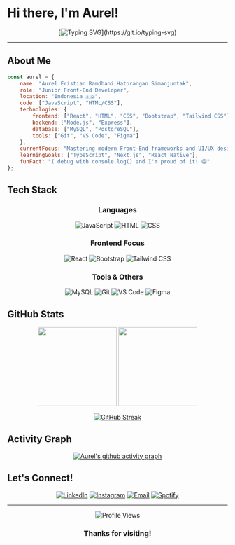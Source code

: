 # Hi there, I'm Aurel!

<div align="center">
  
  [![Typing SVG](https://readme-typing-svg.herokuapp.com?font=Fira+Code&size=22&duration=3000&pause=1000&color=2F81F7&center=true&vCenter=true&width=440&lines=Welcome+to+my+GitHub+Profile!;Junior+Front-End+Developer;Always+learning+new+things;Let's+build+something+amazing!)](https://git.io/typing-svg)
  
</div>

---

## About Me

```javascript
const aurel = {
    name: "Aurel Fristian Ramdhani Hatorangan Simanjuntak",
    role: "Junior Front-End Developer",
    location: "Indonesia 🇮🇩",
    code: ["JavaScript", "HTML/CSS"],
    technologies: {
        frontend: ["React", "HTML", "CSS", "Bootstrap", "Tailwind CSS"],
        backend: ["Node.js", "Express"],
        database: ["MySQL", "PostgreSQL"],
        tools: ["Git", "VS Code", "Figma"]
    },
    currentFocus: "Mastering modern Front-End frameworks and UI/UX design",
    learningGoals: ["TypeScript", "Next.js", "React Native"],
    funFact: "I debug with console.log() and I'm proud of it! 😄"
};
```

## Tech Stack

<div align="center">

### Languages
![JavaScript](https://img.shields.io/badge/-JavaScript-F7DF1E?style=flat-square&logo=javascript&logoColor=black)
![HTML](https://img.shields.io/badge/-HTML5-E34F26?style=flat-square&logo=html5&logoColor=white)
![CSS](https://img.shields.io/badge/-CSS3-1572B6?style=flat-square&logo=css3&logoColor=white)

### Frontend Focus
![React](https://img.shields.io/badge/-React-61DAFB?style=flat-square&logo=react&logoColor=black)
![Bootstrap](https://img.shields.io/badge/-Bootstrap-7952B3?style=flat-square&logo=bootstrap&logoColor=white)
![Tailwind CSS](https://img.shields.io/badge/-Tailwind%20CSS-06B6D4?style=flat-square&logo=tailwindcss&logoColor=white)

### Tools & Others
![MySQL](https://img.shields.io/badge/-MySQL-4479A1?style=flat-square&logo=mysql&logoColor=white)
![Git](https://img.shields.io/badge/-Git-F05032?style=flat-square&logo=git&logoColor=white)
![VS Code](https://img.shields.io/badge/-VS%20Code-007ACC?style=flat-square&logo=visual-studio-code&logoColor=white)
![Figma](https://img.shields.io/badge/-Figma-F24E1E?style=flat-square&logo=figma&logoColor=white)

</div>

## GitHub Stats

<div align="center">
  
  <img height="180em" src="https://github-readme-stats.vercel.app/api?username=Aurelfrhs&show_icons=true&theme=tokyonight&include_all_commits=true&count_private=true"/>
  <img height="180em" src="https://github-readme-stats.vercel.app/api/top-langs/?username=Aurelfrhs&layout=compact&langs_count=8&theme=tokyonight"/>
  
</div>

<div align="center">
  
  [![GitHub Streak](https://streak-stats.demolab.com/?user=Aurelfrhs&theme=tokyonight)](https://git.io/streak-stats)
  
</div>

## Activity Graph

<div align="center">
  
  [![Aurel's github activity graph](https://github-readme-activity-graph.vercel.app/graph?username=Aurelfrhs&theme=tokyo-night)](https://github.com/ashutosh00710/github-readme-activity-graph)
  
</div>

## Let's Connect!

<div align="center">
  
  [![LinkedIn](https://img.shields.io/badge/-LinkedIn-0077B5?style=for-the-badge&logo=linkedin&logoColor=white)](https://linkedin.com/in/aurelfrhs)
  [![Instagram](https://img.shields.io/badge/-Instagram-E4405F?style=for-the-badge&logo=instagram&logoColor=white)](https://instagram.com/relrmdhn10_)
  [![Email](https://img.shields.io/badge/-Email-EA4335?style=for-the-badge&logo=gmail&logoColor=white)](mailto:aurelfristian10@gmail.com)
  [![Spotify](https://img.shields.io/badge/-Spotify-1DB954?style=for-the-badge&logo=spotify&logoColor=white)](https://open.spotify.com/user/31wuicbfrntobtks2uhte46rdl7a?si=1c3732952c444096)
  
</div>

---

<div align="center">
  
  ![Profile Views](https://komarev.com/ghpvc/?username=Aurelfrhs&color=blueviolet&style=flat-square&label=Profile+Views)
  
  ### Thanks for visiting!
</div>